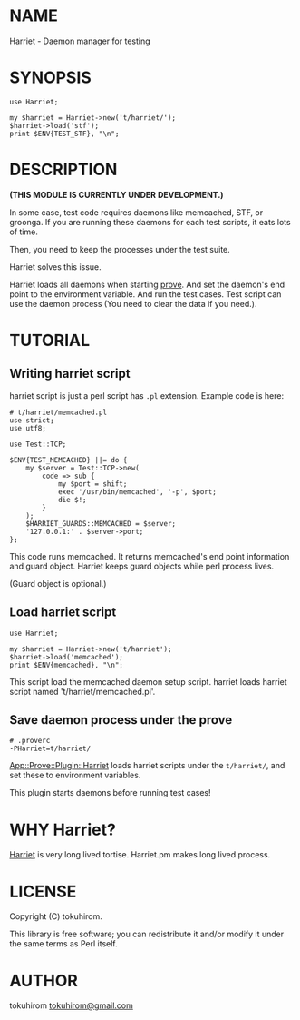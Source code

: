 # NAME

Harriet - Daemon manager for testing

# SYNOPSIS

    use Harriet;

    my $harriet = Harriet->new('t/harriet/');
    $harriet->load('stf');
    print $ENV{TEST_STF}, "\n";

# DESCRIPTION

__(THIS MODULE IS CURRENTLY UNDER DEVELOPMENT.)__

In some case, test code requires daemons like memcached, STF, or groonga.
If you are running these daemons for each test scripts, it eats lots of time.

Then, you need to keep the processes under the test suite.

Harriet solves this issue.

Harriet loads all daemons when starting [prove](http://search.cpan.org/perldoc?prove). And set the daemon's end point to the environment variable.
And run the test cases. Test script can use the daemon process (You need to clear the data if you need.).

# TUTORIAL

## Writing harriet script

harriet script is just a perl script has `.pl` extension. Example code is here:

    # t/harriet/memcached.pl
    use strict;
    use utf8;

    use Test::TCP;

    $ENV{TEST_MEMCACHED} ||= do {
        my $server = Test::TCP->new(
            code => sub {
                my $port = shift;
                exec '/usr/bin/memcached', '-p', $port;
                die $!;
            }
        );
        $HARRIET_GUARDS::MEMCACHED = $server;
        '127.0.0.1:' . $server->port;
    };

This code runs memcached. It returns memcached's end point information and guard object. Harriet keeps guard objects while perl process lives.

(Guard object is optional.)

## Load harriet script

    use Harriet;

    my $harriet = Harriet->new('t/harriet');
    $harriet->load('memcached');
    print $ENV{memcached}, "\n";

This script load the memcached daemon setup script.
harriet loads harriet script named 't/harriet/memcached.pl'.

## Save daemon process under the prove

    # .proverc
    -PHarriet=t/harriet/

[App::Prove::Plugin::Harriet](http://search.cpan.org/perldoc?App::Prove::Plugin::Harriet) loads harriet scripts under the `t/harriet/`, and set these to environment variables.

This plugin starts daemons before running test cases!

# WHY Harriet?

[Harriet](http://en.wikipedia.org/wiki/Harriet\_(tortoise)) is very long lived tortise. Harriet.pm makes long lived process.

# LICENSE

Copyright (C) tokuhirom.

This library is free software; you can redistribute it and/or modify
it under the same terms as Perl itself.

# AUTHOR

tokuhirom <tokuhirom@gmail.com>
